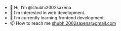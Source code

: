 - 👋 Hi, I’m @shubhi2002saxena
- 👀 I’m interested in web development.
- 🌱 I’m currently learning frontend development.
- 📫 How to reach me shubhi2002saxena@gmail.com

<!---
shubhi2002saxena/shubhi2002saxena is a ✨ special ✨ repository because its `README.md` (this file) appears on your GitHub profile.
You can click the Preview link to take a look at your changes.
--->

